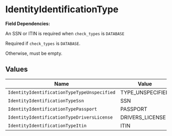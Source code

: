 # IdentityIdentificationType

**Field Dependencies:**

An SSN or ITIN is required when `check_types` is `DATABASE`

Required if `check_types` is `DATABASE`.

Otherwise, must be empty.


## Values

| Name                                        | Value                                       |
| ------------------------------------------- | ------------------------------------------- |
| `IdentityIdentificationTypeTypeUnspecified` | TYPE_UNSPECIFIED                            |
| `IdentityIdentificationTypeSsn`             | SSN                                         |
| `IdentityIdentificationTypePassport`        | PASSPORT                                    |
| `IdentityIdentificationTypeDriversLicense`  | DRIVERS_LICENSE                             |
| `IdentityIdentificationTypeItin`            | ITIN                                        |